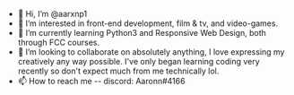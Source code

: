 - 👋 Hi, I’m @aarxnp1
- 👀 I’m interested in front-end development, film & tv, and video-games.
- 🌱 I’m currently learning Python3 and Responsive Web Design, both through FCC courses.
- 💞️ I’m looking to collaborate on absolutely anything, I love expressing my creatively any way possible. I've only began learning coding very recently so don't expect much from me technically lol.
- 📫 How to reach me -- discord: Aaronn#4166

<!---
aarxnp1/aarxnp1 is a ✨ special ✨ repository because its `README.md` (this file) appears on your GitHub profile.
You can click the Preview link to take a look at your changes.
--->
